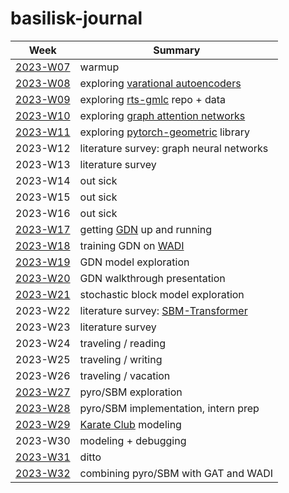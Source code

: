 # basilisk-journal

  | Week         | Summary                                  |
  |--------------|----------------------------------------- |
  | [2023-W07][] | warmup                                   |
  | [2023-W08][] | exploring [varational autoencoders][vae] |
  | [2023-W09][] | exploring [rts-gmlc][] repo + data       |
  | [2023-W10][] | exploring [graph attention networks][gat]|
  | [2023-W11][] | exploring [pytorch-geometric][] library  |
  |  2023-W12    | literature survey: graph neural networks |
  |  2023-W13    | literature survey                        |
  |  2023-W14    | out sick                                 |
  |  2023-W15    | out sick                                 |
  |  2023-W16    | out sick                                 |
  | [2023-W17][] | getting [GDN][gdn] up and running        |
  | [2023-W18][] | training GDN on [WADI][wadi]             |
  | [2023-W19][] | GDN model exploration                    |
  | [2023-W20][] | GDN walkthrough presentation             |
  | [2023-W21][] | stochastic block model exploration       |
  |  2023-W22    | literature survey: [SBM-Transformer]     |
  |  2023-W23    | literature survey                        |
  |  2023-W24    | traveling / reading                      |
  |  2023-W25    | traveling / writing                      |
  |  2023-W26    | traveling / vacation                     |
  | [2023-W27][] | pyro/SBM exploration                     |
  | [2023-W28][] | pyro/SBM implementation, intern prep     |
  | [2023-W29][] | [Karate Club][karate] modeling           |
  |  2023-W30    | modeling + debugging                     |
  | [2023-W31][] | ditto                                    |
  | [2023-W32][] | combining pyro/SBM with GAT and WADI     |

[2023-W07]: 2023-W07
[2023-W08]: 2023-W08
[2023-W09]: 2023-W09
[2023-W10]: 2023-W10
[2023-W11]: 2023-W11
[2023-W17]: 2023-W17
[2023-W18]: 2023-W18
[2023-W19]: 2023-W19
[2023-W20]: 2023-W20
[2023-W21]: 2023-W21
[2023-W27]: 2023-W27
[2023-W28]: 2023-W28
[2023-W29]: 2023-W29
[2023-W31]: 2023-W31
[2023-W32]: 2023-W32


[vae]: https://pyro.ai/examples/vae.html
[rts-gmlc]: https://github.com/GridMod/RTS-GMLC
[gat]: https://arxiv.org/pdf/2009.02040.pdf
[pytorch-geometric]: https://pytorch-geometric.readthedocs.io/en/latest/
[gdn]: https://github.com/d-ailin/GDN
[wadi]: https://itrust.sutd.edu.sg/itrust-labs_datasets/
[SBM-Transformer]: https://proceedings.neurips.cc/paper_files/paper/2022/file/9c93b3cd3bc60c0fe7b0c2d74a2da966-Paper-Conference.pdf
[karate]: https://en.wikipedia.org/wiki/Zachary's_karate_club

